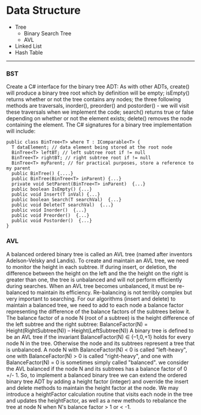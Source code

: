# Data Structure
- Tree
  - Binary Search Tree
  - AVL
- Linked List
- Hash Table


<hr>

### BST
Create a C# interface for the binary tree ADT:
As with other ADTs, create() will produce a binary tree root which by definition will be empty; isEmpty() returns whether or not the tree contains any nodes; the three following methods are traversals, inorder(), preorder() and postorder() - we will visit these traversals when we implement the code; search() returns true or false depending on whether or not the element exists; delete() removes the node containing the element.
The C# signatures for a binary tree implementation will include:

    public class BinTree<T> where T : IComparable<T> {
      T dataElement; // data element being stored at the root node
      BinTree<T> leftBT; // left subtree root if != null
      BinTree<T> rightBT; // right subtree root if != null
      BinTree<T> myParent; // for practical purposes, store a reference to my parent
      public BinTree() {....}
      public BinTree(BinTree<T> inParent) {...}
      private void SetParent(BinTree<T> inParent)  {...}
      public boolean IsEmpty() {...}
      public void Insert(T inVal) {...}
      public boolean Search(T searchVal)  {...}
      public void Delete(T searchVal)  {...}
      public void Inorder()  {...}
      public void Preorder()  {...}
      public void Postorder()  {...}
    }
    


### AVL
A balanced ordered binary tree is called an AVL tree (named after inventors Adelson-Velsky and Landis). To create and maintain an AVL tree, we need to monitor the height in each subtree. If during insert, or deletion, the difference between the height on the left and the the height on the right is greater than one, the tree is unbalanced and will not perform efficiently during searches. When an AVL tree becomes unbalanced, it must be re-balanced to maintain its efficiency. Re-balancing is not terribly complex but very important to searching.
For our algorithms (insert and delete) to maintain a balanced tree, we need to add to each node a balance factor representing the difference of the balance factors of the subtrees below it. The balance factor of a node N (root of a subtree) is the height difference of the left subtree and the right subtree:
            BalanceFactor(N) = Height(RightSubtree(N)) – Height(LeftSubtree(N))
A binary tree is defined to be an AVL tree if the invariant BalanceFactor(N) ∈ {–1,0,+1} holds for every node N in the tree. Otherwise the node and its subtrees represent a tree that is unbalanced.
A node N with BalanceFactor(N) < 0 is called "left-heavy", one with BalanceFactor(N) > 0 is called "right-heavy", and one with BalanceFactor(N) = 0 is sometimes simply called "balanced".
      we consider the AVL balanced if the node N and its subtrees has a balance factor of 0 +/- 1. 
So, to implement a balanced binary tree we can extend the ordered binary tree ADT by adding a height factor (integer) and override the insert and delete methods to maintain the height factor at the node. We may introduce a heightFactor calculation routine that visits each node in the tree and updates the heightFactor, as well as a new methods to rebalance the tree at node N when N's balance factor > 1 or < -1.
